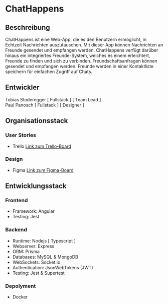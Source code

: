 # ChatHappens
## Beschreibung
ChatHappens ist eine Web-App, die es den Benutzern ermöglicht, in Echtzeit Nachrichten auszutauschen. Mit dieser App können Nachrichten an Freunde gesendet und empfangen werden. ChatHappens verfügt darüber hinaus ein integriertes Freunde-System, welches es einem erleichtert, Freunde zu finden und sich zu verbinden. Freundschaftsanfragen können gesendet und empfangen werden. Freunde werden in einer Kontaktliste speichern für einfachen Zugriff auf Chats.

## Entwickler
Tobias Stoderegger [ Fullstack ] [ Team Lead ] \
Paul Panosch [ Fullstack ] [ Designer ]

## Organisationsstack
### User Stories
- Trello [Link zum Trello-Board](https://trello.com/b/wSRyhkSz/chat-happens)
### Design
- Figma [Link zum Figma-Board](https://www.figma.com/file/O1HoruXXNi3jc9eKdjhvmw/Chat-Happens)

## Entwicklungsstack
### Frontend
- Framework: Angular
- Testing: Jest
### Backend
- Runtime: Nodejs [ Typescript ]
- Webserver: Express
- ORM: Prisma
- Databases: MySQL & MongoDB
- WebSockets: Socket.io
- Authentication: JsonWebTokens (JWT)
- Testing: Jest & Supertest
### Depolyment
- Docker